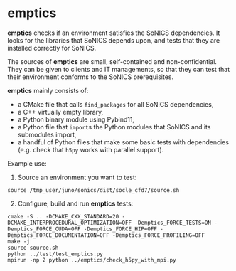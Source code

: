 # emptics #

**emptics** checks if an environment satisfies the SoNICS dependencies. It looks for the libraries that SoNICS depends upon, and tests that they are installed correctly for SoNICS.

The sources of **emptics** are small, self-contained and non-confidential. They can be given to clients and IT managements, so that they can test that their environment conforms to the SoNICS prerequisites.

**emptics** mainly consists of:
- a CMake file that calls `find_packages` for all SoNICS dependencies,
- a C++ virtually empty library,
- a Python binary module using Pybind11,
- a Python file that `import`s the Python modules that SoNICS and its submodules import,
- a handful of Python files that make some basic tests with dependencies (e.g. check that `h5py` works with parallel support).

Example use:

1. Source an environment you want to test:
```
source /tmp_user/juno/sonics/dist/socle_cfd7/source.sh
```

2. Configure, build and run **emptics** tests:
```
cmake -S .. -DCMAKE_CXX_STANDARD=20 -DCMAKE_INTERPROCEDURAL_OPTIMIZATION=OFF -Demptics_FORCE_TESTS=ON -Demptics_FORCE_CUDA=OFF -Demptics_FORCE_HIP=OFF -Demptics_FORCE_DOCUMENTATION=OFF -Demptics_FORCE_PROFILING=OFF
make -j
source source.sh
python ../test/test_emptics.py
mpirun -np 2 python ../emptics/check_h5py_with_mpi.py
```
